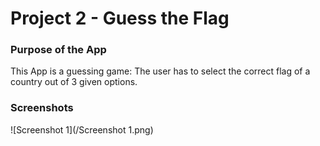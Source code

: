 # Project 2 - Guess the Flag

### Purpose of the App

This App is a guessing game: The user has to select the correct flag of a country out of 3 given options.

### Screenshots

![Screenshot 1](/Screenshot 1.png)

